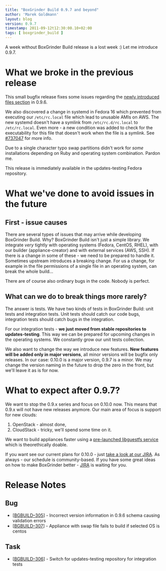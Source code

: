 ```yaml
---
title: "BoxGrinder Build 0.9.7 and beyond"
author: 'Marek Goldmann'
layout: blog
version: 0.9.7
timestamp: 2011-09-12t12:30:00.10+02:00
tags: [ boxgrinder_build ]
---
```


A week without BoxGrinder Build release is a lost week :) Let me introduce 0.9.7.

# What we broke in the previous release

This small bugfix release fixes some issues regarding the [newly introduced files section](/blog/2011/09/02/boxgrinder-build-0-9-6-with-files-support-is-out/) in 0.9.6.

We also discovered a change in systemd in Fedora 16 which prevented from executing our `/etc/rc.local` file which lead to unusable AMIs on AWS. The new systemd doesn't have a symlink from `/etc/rc.d/rc.local` to `/etc/rc.local`. Even more - a new condition was added to check for the executability for this file that doesn't work when the file is a symlink. See [#737047](https://bugzilla.redhat.com/show_bug.cgi?id=737047) for more info.

Due to a single character typo swap partitions didn't work for _some_ installations depending on Ruby and operating system combination. Pardon me.

This release is immediately available in the updates-testing Fedora repository.

# What we've done to avoid issues in the future

## First - issue causes

There are several types of issues that may arrive while developing BoxGrinder Build. Why? BoxGrinder Build isn't just a simple library. We integrate _very_ tightly with operating systems (Fedora, CentOS, RHEL), with our builder (appliance-creator) and with external services (AWS, SSH). If there is a change in some of these - we need to be prepared to handle it. Sometimes upstream introduces a breaking change. For us a change, for example in the file permissions of a single file in an operating system, can break the whole build...

There are of course also ordinary bugs in the code. Nobody is perfect.

## What can we do to break things more rarely?

The answer is tests. We have two kinds of tests in BoxGrinder Build: unit tests and integration tests. Unit tests should catch our code bugs, integration tests should catch bugs in the integration.

For our integration tests - **we just moved from stable repositories to updates-testing**. This way we can be prepared for upcoming changes in the operating systems. We constantly grow our unit tests collection.

We also want to change the way we introduce new features. **New features will be added only in major versions**, all minor versions will be bugfix only releases. In our case: 0.10.0 is a major version, 0.9.7 is a minor. We may change the version naming in the future to drop the zero in the front, but we'll leave it as is for now.

# What to expect after 0.9.7?

We want to stop the 0.9.x series and focus on 0.10.0 now. This means that 0.9.x will not have new releases anymore. Our main area of focus is support for new clouds:

1. OpenStack - almost done,
2. CloudStack - tricky, we'll spend some time on it.

We want to build appliances faster using a [pre-launched libguestfs service](https://issues.jboss.org/browse/BGBUILD-287) which is theorethically doable.

If you want see our current plans for 0.10.0 - just [take a look at our JIRA](https://issues.jboss.org/browse/BGBUILD/fixforversion/12315923). As always - our schedule is community-based. If you have some great ideas on how to make BoxGrinder better - [JIRA](https://issues.jboss.org/browse/BGBUILD) is waiting for you.

# Release Notes

## Bug
* [[BGBUILD–305][]] - Incorrect version information in 0.9.6 schema causing validation errors
* [[BGBUILD–307][]] - Appliance with swap file fails to build if selected OS is centos

## Task
* [[BGBUILD–306][]] - Switch for updates-testing repository for integration tests

[BGBUILD–305]: https://issues.jboss.org/browse/BGBUILD-305
[BGBUILD–307]: https://issues.jboss.org/browse/BGBUILD-307
[BGBUILD–306]: https://issues.jboss.org/browse/BGBUILD-306


